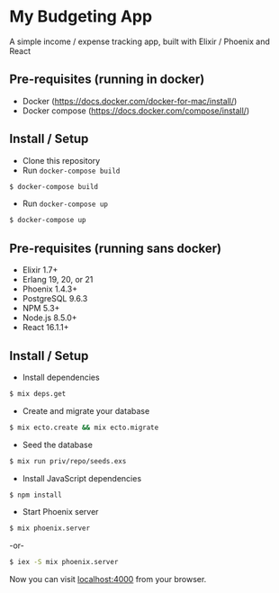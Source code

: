# My Budgeting App

A simple income / expense tracking app, built with Elixir / Phoenix and React

Pre-requisites (running in docker)
------------------

* Docker (https://docs.docker.com/docker-for-mac/install/)
* Docker compose (https://docs.docker.com/compose/install/)


Install / Setup
------------------

* Clone this repository
* Run `docker-compose build`
```bash
$ docker-compose build
```
* Run `docker-compose up`
```bash
$ docker-compose up
```


Pre-requisites (running sans docker)
------------------

* Elixir 1.7+
* Erlang 19, 20, or 21
* Phoenix 1.4.3+
* PostgreSQL 9.6.3
* NPM 5.3+
* Node.js 8.5.0+
* React 16.1.1+


Install / Setup
------------------

* Install dependencies
```bash
$ mix deps.get
```
* Create and migrate your database
```bash
$ mix ecto.create && mix ecto.migrate
```
* Seed the database
```bash
$ mix run priv/repo/seeds.exs
```
* Install JavaScript dependencies
```bash
$ npm install
```
* Start Phoenix server
```bash
$ mix phoenix.server
```

-or-

```bash
$ iex -S mix phoenix.server
```

Now you can visit [localhost:4000](http://localhost:4000) from your browser.
